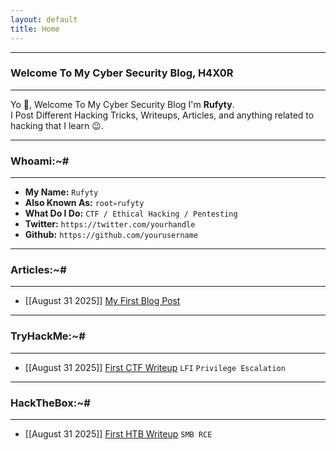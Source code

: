 ```yaml
---
layout: default
title: Home 
---
```


* * *
### Welcome To My Cyber Security Blog, H4X0R  
* * *

Yo 👋, Welcome To My Cyber Security Blog I'm **Rufyty**.  
I Post Different Hacking Tricks, Writeups, Articles, and anything related to hacking that I learn 😉. 

* * *
### Whoami:~#
* * *

- **My Name:**    `Rufyty`
- **Also Known As:** `root💀rufyty`
- **What Do I Do:**  `CTF / Ethical Hacking / Pentesting`
- **Twitter:** `https://twitter.com/yourhandle`
- **Github:** `https://github.com/yourusername`

* * *
### **Articles:~#**
* * *

- [[August 31 2025]] [My First Blog Post](https://yourusername.github.io/posts/articles/first_post.html)

* * *
### **TryHackMe:~#**
* * *

- [[August 31 2025]] [First CTF Writeup](https://yourusername.github.io/posts/tryhackme/first_ctf.html) `LFI` `Privilege Escalation`

* * *
### **HackTheBox:~#**
* * *

- [[August 31 2025]] [First HTB Writeup](https://yourusername.github.io/posts/hackthebox/first_htb.html) `SMB RCE`
